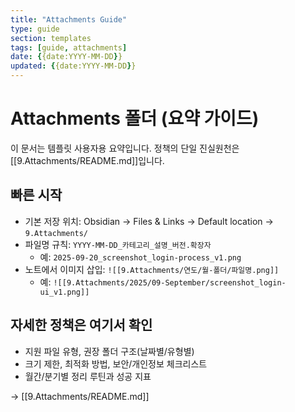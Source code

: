 ```yaml
---
title: "Attachments Guide"
type: guide
section: templates
tags: [guide, attachments]
date: {{date:YYYY-MM-DD}}
updated: {{date:YYYY-MM-DD}}
---
```


# Attachments 폴더 (요약 가이드)

이 문서는 템플릿 사용자용 요약입니다. 정책의 단일 진실원천은 [[9.Attachments/README.md]]입니다.

## 빠른 시작
- 기본 저장 위치: Obsidian → Files & Links → Default location → `9.Attachments/`
- 파일명 규칙: `YYYY-MM-DD_카테고리_설명_버전.확장자`
  - 예: `2025-09-20_screenshot_login-process_v1.png`
- 노트에서 이미지 삽입: `![[9.Attachments/연도/월-폴더/파일명.png]]`
  - 예: `![[9.Attachments/2025/09-September/screenshot_login-ui_v1.png]]`

## 자세한 정책은 여기서 확인
- 지원 파일 유형, 권장 폴더 구조(날짜별/유형별)
- 크기 제한, 최적화 방법, 보안/개인정보 체크리스트
- 월간/분기별 정리 루틴과 성공 지표

→ [[9.Attachments/README.md]]
